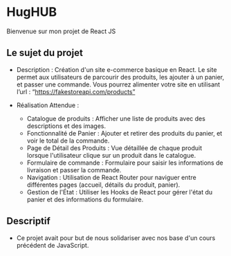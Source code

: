 # HugHUB

Bienvenue sur mon projet de React JS

## Le sujet du projet

- Description : Création d'un site e-commerce basique en React. Le site permet aux utilisateurs de
parcourir des produits, les ajouter à un panier, et passer une commande.
    Vous pourrez alimenter votre site en utilisant l’url : “https://fakestoreapi.com/products”

- Réalisation Attendue :
    - Catalogue de produits : Afficher une liste de produits avec des descriptions et des images.
    - Fonctionnalité de Panier : Ajouter et retirer des produits du panier, et voir le total de la commande.
    - Page de Détail des Produits : Vue détaillée de chaque     produit lorsque l'utilisateur clique sur un produit
    dans le catalogue.
    - Formulaire de commande : Formulaire pour saisir les informations de livraison et passer la
    commande.
    - Navigation : Utilisation de React Router pour naviguer entre différentes pages (accueil, détails du
    produit, panier).
    -  Gestion de l'État : Utiliser les Hooks de React pour gérer l'état du panier et des informations du
    formulaire.

## Descriptif

- Ce projet avait pour but de nous solidariser avec nos base d'un cours précédent de JavaScript.


